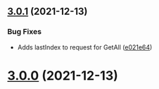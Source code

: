 ## [3.0.1](https://github.com/Elders/Pandora.Consul/compare/v3.0.0...v3.0.1) (2021-12-13)


### Bug Fixes

* Adds lastIndex to request for GetAll ([e021e64](https://github.com/Elders/Pandora.Consul/commit/e021e640cc78c216888762df9692290bfcaea596))

# [3.0.0](https://github.com/Elders/Pandora.Consul/compare/v2.0.0...v3.0.0) (2021-12-13)
